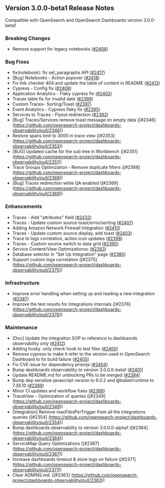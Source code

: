 ## Version 3.0.0-beta1 Release Notes

Compatible with OpenSearch and OpenSearch Dashboards version 3.0.0-beta1

### Breaking Changes

- Remove support for legacy notebooks ([#2406](https://github.com/opensearch-project/dashboards-observability/pull/2406))

### Bug Fixes

- fix(notebook): fix set_paragraphs API ([#2417](https://github.com/opensearch-project/dashboards-observability/pull/2417))
- [Bug] Notebooks - Action popover ([#2418](https://github.com/opensearch-project/dashboards-observability/pull/2418))
- Fix link checker 404 and update the table of content in README ([#2413](https://github.com/opensearch-project/dashboards-observability/pull/2413))
- Cypress - Config fix ([#2408](https://github.com/opensearch-project/dashboards-observability/pull/2408))
- Application Analytics - Flaky cypress fix ([#2402](https://github.com/opensearch-project/dashboards-observability/pull/2402))
- Traces table fix for invalid date ([#2399](https://github.com/opensearch-project/dashboards-observability/pull/2399))
- Custom Traces- Sorting/Toast ([#2397](https://github.com/opensearch-project/dashboards-observability/pull/2397))
- Event Analytics - Cypress flaky fix ([#2395](https://github.com/opensearch-project/dashboards-observability/pull/2395))
- Services to Traces - Flyout redirection ([#2392](https://github.com/opensearch-project/dashboards-observability/pull/2392))
- [Bug] Traces/Services remove toast message on empty data ([#2346] (https://github.com/opensearch-project/dashboards-observability/pull/2346))
- Restore spans limit to 3000 in trace view ([#2353] (https://github.com/opensearch-project/dashboards-observability/pull/2353))
- [BUG] Updated cache for the sub tree in Workbench ([#2351] (https://github.com/opensearch-project/dashboards-observability/pull/2351))
- Trace Groups Optimization - Remove duplicate filters ([#2368] (https://github.com/opensearch-project/dashboards-observability/pull/2368))
- [Bug] Traces redirection while QA enabled ([#2369] (https://github.com/opensearch-project/dashboards-observability/pull/2369))

### Enhancements

- Traces - Add "attributes" field ([#2432](https://github.com/opensearch-project/dashboards-observability/pull/2432))
- Traces - Update custom source toast/error/sorting ([#2407](https://github.com/opensearch-project/dashboards-observability/pull/2407))
- Adding Amazon Network Firewall Integration ([#2410](https://github.com/opensearch-project/dashboards-observability/pull/2410))
- Traces - Update custom source display, add toast ([#2403](https://github.com/opensearch-project/dashboards-observability/pull/2403))
- Trace to logs correlation, action icon updates ([#2398](https://github.com/opensearch-project/dashboards-observability/pull/2398))
- Traces - Custom source switch to data grid ([#2390](https://github.com/opensearch-project/dashboards-observability/pull/2390))
- Service Content/View Optimizationsc ([#2383](https://github.com/opensearch-project/dashboards-observability/pull/2383))
- Database selector in "Set Up Integration" page ([#2380](https://github.com/opensearch-project/dashboards-observability/pull/2380))
- Support custom logs correlation ([#2375] (https://github.com/opensearch-project/dashboards-observability/pull/2375))

### Infrastructure

- Improve error handling when setting up and reading a new integration ([#2387](https://github.com/opensearch-project/dashboards-observability/pull/2387))
- Improve the test results for Integrations internals ([#2376] (https://github.com/opensearch-project/dashboards-observability/pull/2376))

### Maintenance

- [Doc] Update the integraiton SOP to reference to dashbaords observability only ([#2412](https://github.com/opensearch-project/dashboards-observability/pull/2412))
- Adding husky .only check hook to test files ([#2400](https://github.com/opensearch-project/dashboards-observability/pull/2400))
- Remove cypress to make it refer to the version used in OpenSearch Dashboard to fix build failure ([#2405](https://github.com/opensearch-project/dashboards-observability/pull/2405))
- Fix CVE issue for dependency prismjs ([#2404](https://github.com/opensearch-project/dashboards-observability/pull/2404))
- Bump dashboards observability to version 3.0.0.0-beta1 ([#2401](https://github.com/opensearch-project/dashboards-observability/pull/2401))
- Update README.md for unblocking PRs to be merged ([#2394](https://github.com/opensearch-project/dashboards-observability/pull/2394))
- Bump dep serialize-javascript version to 6.0.2 and @babel/runtime to 7.26.10 ([#2389](https://github.com/opensearch-project/dashboards-observability/pull/2389))
- Minor CI updates and workflow fixes ([#2388](https://github.com/opensearch-project/dashboards-observability/pull/2388))
- TraceView - Optimization of queries ([#2349] (https://github.com/opensearch-project/dashboards-observability/pull/2349))
- [Integration] Remove maxFilesPerTrigger from all the integrations queries ([#2354] (https://github.com/opensearch-project/dashboards-observability/pull/2354))
- Bump dashboards observability to version 3.0.0.0-alpha1 ([#2364] (https://github.com/opensearch-project/dashboards-observability/pull/2364))
- ServiceMap Query Optimizations ([#2367] (https://github.com/opensearch-project/dashboards-observability/pull/2367))
- Increase dashboards timeout & store logs on failure ([#2371] (https://github.com/opensearch-project/dashboards-observability/pull/2371))
- Clear ADMINS.md. ([#2363] (https://github.com/opensearch-project/dashboards-observability/pull/2363))
